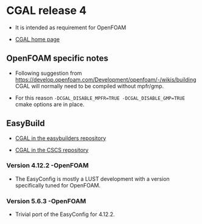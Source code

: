 # CGAL release 4

 * It is intended as requirement for OpenFOAM
 
 * [CGAL home page](http://www.cgal.org/)
 

## OpenFOAM specific notes

 * Following suggestion from https://develop.openfoam.com/Development/openfoam/-/wikis/building 
   CGAL will normally need to be compiled without mpfr/gmp.
 
 * For this reason `-DCGAL_DISABLE_MPFR=TRUE -DCGAL_DISABLE_GMP=TRUE` cmake options are in place.

 
## EasyBuild
 
  * [CGAL in the easybuilders repository](https://github.com/easybuilders/easybuild-easyconfigs/tree/develop/easybuild/easyconfigs/c/CGAL)

  * [CGAL in the CSCS repository](https://github.com/eth-cscs/production/tree/master/easybuild/easyconfigs/c/CGAL)
  
  
### Version 4.12.2 -OpenFOAM

  * The EasyConfig is mostly a LUST development with a version specifically tuned for 
    OpenFOAM.

### Version 5.6.3 -OpenFOAM

  * Trivial port of the EasyConfig for 4.12.2.
